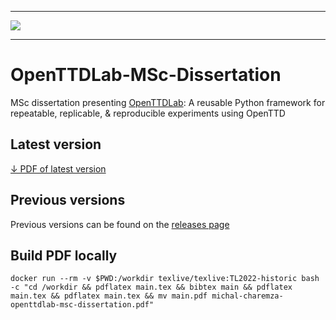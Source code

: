 ----

<a href="https://github.com/michalc/openttdlab-msc-dissertation/releases/latest/download/michal-charemza-openttdlab-msc-dissertation.pdf" title="Download PDF of latest version">
    <img src="https://github.com/michalc/openttdlab-msc-dissertation/releases/latest/download/michal-charemza-openttdlab-msc-dissertation.png">
</a>


---

# OpenTTDLab-MSc-Dissertation

MSc dissertation presenting [OpenTTDLab](https://github.com/michalc/OpenTTDLab): A reusable Python framework for repeatable, replicable, & reproducible experiments using OpenTTD


## Latest version

[↓ PDF of latest version](https://github.com/michalc/openttdlab-msc-dissertation/releases/latest/download/michal-charemza-openttdlab-msc-dissertation.pdf)

## Previous versions

Previous versions can be found on the [releases page](https://github.com/michalc/openttdlab-msc-dissertation/releases)


## Build PDF locally

```
docker run --rm -v $PWD:/workdir texlive/texlive:TL2022-historic bash -c "cd /workdir && pdflatex main.tex && bibtex main && pdflatex main.tex && pdflatex main.tex && mv main.pdf michal-charemza-openttdlab-msc-dissertation.pdf"
```
